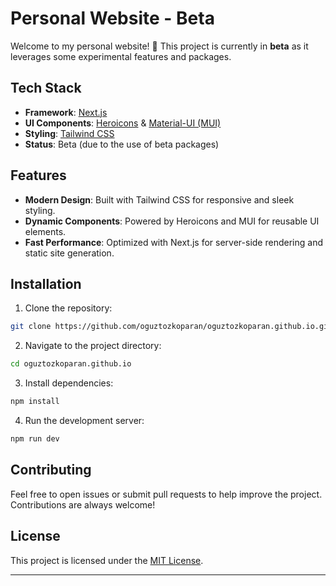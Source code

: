 # Personal Website - Beta

Welcome to my personal website! 🚀 This project is currently in **beta** as it leverages some experimental features and packages.

## Tech Stack

- **Framework**: [Next.js](https://nextjs.org/)
- **UI Components**: [Heroicons](https://heroicons.com/) & [Material-UI (MUI)](https://mui.com/)
- **Styling**: [Tailwind CSS](https://tailwindcss.com/)
- **Status**: Beta (due to the use of beta packages)

## Features

- **Modern Design**: Built with Tailwind CSS for responsive and sleek styling.
- **Dynamic Components**: Powered by Heroicons and MUI for reusable UI elements.
- **Fast Performance**: Optimized with Next.js for server-side rendering and static site generation.

## Installation

1. Clone the repository:
  ```bash
  git clone https://github.com/oguztozkoparan/oguztozkoparan.github.io.git
  ```
2. Navigate to the project directory:
  ```bash
  cd oguztozkoparan.github.io
  ```
3. Install dependencies:
  ```bash
  npm install
  ```
4. Run the development server:
  ```bash
  npm run dev
  ```

## Contributing

Feel free to open issues or submit pull requests to help improve the project. Contributions are always welcome!

## License

This project is licensed under the [MIT License](LICENSE).

---
